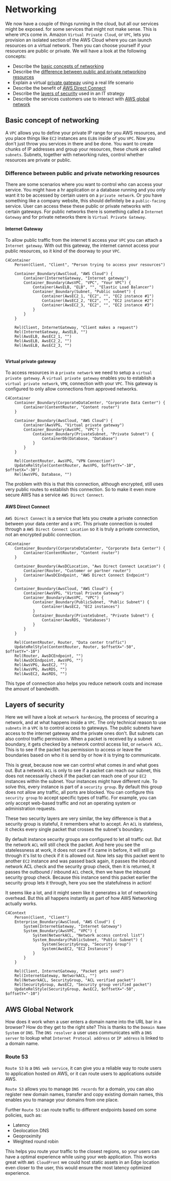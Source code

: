 # Networking
We now have a couple of things running in the cloud, but all our services might be exposed. for some services that might not make sense. This is where `VPC`s come in. Amazon `Virtual Private Cloud`, or `VPC`, lets you provision an isolated section of the AWS Cloud where you can launch resources on a virtual network. Then you can choose yourself if your resources are public or private. We will have a look at the following concepts:
- Describe the [basic concepts of networking](#basic-concept-of-networking)
- Describe the [difference between public and private networking resources](#difference-between-public-and-private-networking-resources)
- Explain a virtual [private gateway](#virtual-private-gateway) using a real life scenario
- Describe the benefit of [AWS Direct Connect](#aws-direct-connect)
- Describe the [layers of security](#layers-of-security) used in an IT strategy
- Describe the services customers use to interact with [AWS global network](#aws-global-network)

## Basic concept of networking
A `VPC` allows you to define your private IP range for you AWS resources, and you place things like `EC2` instances ans `ELB`s inside of you `VPC`.
Now you don't just throw you services in there and be done. You want to create chunks of IP addresses and group your resources, these chunk are called `subnets`. Subnets, together with networking rules, control whether resources are private or public.  

### Difference between public and private networking resources
There are some scenarios where you want to control who can access your service. You might have a hr application or a database running and you only want it to be accessed by certain users on a `private network`. Or you have something like a company website, this should definitely be a `public-facing` service. User can access these these public or private networks with certain gateways. For public networks there is something called a `Internet Gateway` and for private networks there is `Virtual Private Gateway`.

#### Internet Gateway
To allow public traffic from the internet ti access your `VPC` you can attach a `Internet gateway`. With out this gateway, the internet cannot access your public resources, so it kind of the doorway to your `VPC`.

```mermaid
C4Container
	Person(Client, "Client", "Person trying to access your resources")
	
	Container_Boundary(AwsCloud, "AWS Cloud") {
		Container(InternetGateway, "Internet gateway")
		Container_Boundary(AwsVPC, "VPC", "Your VPC") {
			Container(AwsELB, "ELB", "", "Elastic Load Balancer")
			Container_Boundary(Subnet, "Public subnet") {
				Container(AwsEC2_1, "EC2", "", "EC2 instance #1")
				Container(AwsEC2_2, "EC2", "", "EC2 instance #2")
				Container(AwsEC2_3, "EC2", "", "EC2 instance #3")
			}
		}
	}

	Rel(Client, InternetGateway, "Client makes a request")
	Rel(InternetGateway, AwsELB, "")
	Rel(AwsELB, AwsEC2_1, "")
	Rel(AwsELB, AwsEC2_2, "")
	Rel(AwsELB, AwsEC2_3, "")
	
```
#### Virtual private gateway
To access resources in a `private network` we need to setup a `virtual private gateway`. 
A `virtual private gateway` enables you to establish a `virtual private network`, `VPN`, connection with your `VPC`. This gateway is configured to only allow connections from approved networks. 

```mermaid
C4Container
	Container_Boundary(CorporateDataCenter, "Corporate Data Center") {
		Container(ContentRouter, "Content router")
	}

	Container_Boundary(AwsCloud, "AWS Cloud") {
		Container(AwsVPG, "Virtual private gateway")
		Container_Boundary(AwsVPC, "VPC") {
			Container_Boundary(PrivateSubnet, "Private Subnet") {
				ContainerDb(Database, "Database")
			}
		}
	}

	Rel(ContentRouter, AwsVPG, "VPN Connection")
	UpdateRelStyle(ContentRouter, AwsVPG, $offsetY="-10", $offsetX="-30")
	Rel(AwsVPG, Database, "")
```
The problem with this is that this connection, although encrypted, still uses very public routes to establish this connection. So to make it even more secure AWS has a service `AWS Direct Connect`.

#### AWS Direct Connect
`AWS Direct Connect` is a service that lets you create a private connection between your data center and a `VPC`. This private connection is routed through a `AWS Direct Connect Location` so it is truly a private connection, not an encrypted public connection.

```mermaid
C4Container
	Container_Boundary(CorporateDataCenter, "Corporate Data Center") {
		Container(ContentRouter, "Content router")
	}

	Container_Boundary(AwsDCLocation, "Aws Direct Connect Location") {
		Container(Router, "Customer or partner router")
		Container(AwsDCEndpoint, "AWS Direct Connect Endpoint")
	}

	Container_Boundary(AwsCloud, "AWS Cloud") {
		Container(AwsVPG, "Virtual Private Gateway")
		Container_Boundary(AwsVPC, "VPC") {
			Container_Boundary(PublicSubnet, "Public Subnet") {
				Container(AwsEC2, "EC2 instances")
			}
			Container_Boundary(PrivateSubnet, "Private Subnet") {
				Container(AwsRDS, "Databases")
			}
		}
	}

	Rel(ContentRouter, Router, "Data center traffic")
	UpdateRelStyle(ContentRouter, Router, $offsetX="-50", $offsetY="-10")
	Rel(Router, AwsDCEndpoint, "")
	Rel(AwsDCEndpoint, AwsVPG, "")
	Rel(AwsVPG, AwsEC2, "")
	Rel(AwsVPG, AwsRDS, "")
	Rel(AwsEC2, AwsRDS, "")
```
This type of connection also helps you reduce network costs and increase the amount of bandwidth.

## Layers of security
Here we will have a look at `network hardening`, the process of securing a network, and at what happens inside a `VPC`. The only technical reason to use `subnets` in a `VPC` is to control access to gateways. The public subnets have access to the internet gateway and the private ones don't. But subnets can also control traffic permission. When a packet is received by a subnet boundary, it gets checked by a network control access list, or `network ACL`. This is to see if the packet has permission to access or leave the boundaries based on who it is send by or how it is trying to communicate.

This is great, because now we can control what comes in and what goes out. But a network `ACL` is only to see if a packet can reach our subnet, this does not necessarily check if the packet can reach one of your `EC2` instances within the subnet. Your instances might have different rule. To solve this, every instance is part of a `security group`. By default this group does not allow any traffic, all ports are blocked. You can configure this `security group` to accept specific types of traffic. For example, you can only accept web-based traffic and not an operating system or administration requests.

These two security layers are very similar, the key difference is that a security group is stateful, it remembers what to accept. An `ACL` is stateless, it checks every single packet that crosses the subnet's boundary. 

By default instance security groups are configured to let all traffic out. But the network `ACL` will still check the packet. And here you see the statelessness at work, it does not care if it came in before, it will still go through it's list to check if it is allowed out. Now lets say this packet went to another `EC2` instance and was passed back again, it passes the inbound network ACL check and the security group check, then it is returned, it passes the outbound / inbound `ACL` check, then we have the inbound security group check. Because this instance send this packet earlier the security group lets it through, here you see the statefulness in action! 

It seems like a lot, and it might seem like it generates a lot of networking overhead. But this all happens instantly as part of how AWS Networking actually works.

```mermaid
C4Context
	Person(Client, "Client")
	Enterprise_Boundary(AwsCloud, "AWS Cloud") {
		System(InternetGateway, "Internet Gateway")
		System_Boundary(AwsVPC, "VPC") {
			System(NetworkACL, "Network access control list")
			System_Boundary(PublicSubnet, "Public Subnet") {
				System(SecurityGroup, "Security Group")
				System(AwsEC2, "EC2 Instances")
			}
		}
	}

	Rel(Client, InternetGateway, "Packet gets send")
	Rel(InternetGateway, NetworkACL, "")
	Rel(NetworkACL, SecurityGroup, "ACL verified packet")
	Rel(SecurityGroup, AwsEC2, "Security group verified packet")
	UpdateRelStyle(SecurityGroup, AwsEC2, $offsetX="-50", $offsetY="-10")
```

## AWS Global Network
How does it work when a user enters a domain name into the URL bar in a browser? How do they get to the right site? This is thanks to the `Domain Name System` or `DNS`. The `DNS resolver` a user uses communicates with a `DNS server` to lookup what `Internet Protocal address` or `IP address` is linked to a domain name. 

### Route 53
`Route 53` is a `DNS web service`, it can give you a reliable way to route users to application hosted on AWS, or it can route users to applications outside AWS.  

`Route 53` allows you to manage `DNS records` for a domain, you can also register new domain names, transfer and copy existing domain names, this enables you to manage your domains from one place.

Further `Route 53` can route traffic to different endpoints based om some policies, such as:
- Latency
- Geolocation DNS
- Geoproximity
- Weighted round robin

This helps you route your traffic to the closest regions, so your users can have a optimal experience while using your web application.
This works great with `AWS CloudFront` we could host static assets in an Edge location even closer to the user, this would ensure the most latency optimized experience.
